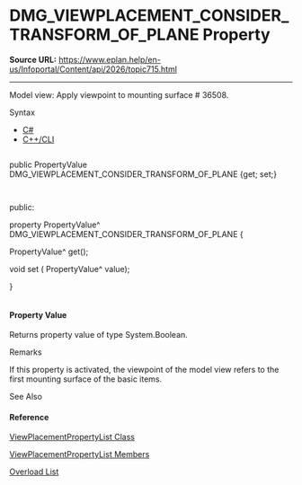 # DMG_VIEWPLACEMENT_CONSIDER_TRANSFORM_OF_PLANE Property

**Source URL:** https://www.eplan.help/en-us/Infoportal/Content/api/2026/topic715.html

---

Model view: Apply viewpoint to mounting surface # 36508.

Syntax

- [C#](#i-syntax-CS)
- [C++/CLI](#i-syntax-CPP2005)

```
```
public PropertyValue DMG_VIEWPLACEMENT_CONSIDER_TRANSFORM_OF_PLANE {get; set;}
```
```

```
```
public:
property PropertyValue^ DMG_VIEWPLACEMENT_CONSIDER_TRANSFORM_OF_PLANE {
   PropertyValue^ get();
   void set (    PropertyValue^ value);
}
```
```

#### Property Value

Returns property value of type System.Boolean.

Remarks

If this property is activated, the viewpoint of the model view refers to the first mounting surface of the basic items.



See Also

#### Reference

[ViewPlacementPropertyList Class](Eplan.EplApi.DataModelu~Eplan.EplApi.DataModel.Graphics.ViewPlacementPropertyList.html)
  
[ViewPlacementPropertyList Members](Eplan.EplApi.DataModelu~Eplan.EplApi.DataModel.Graphics.ViewPlacementPropertyList_members.html)
  
[Overload List](topic2109.html)